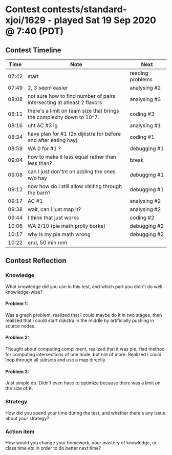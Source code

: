 # Contest contests/standard-xjoi/1629 - played Sat 19 Sep 2020 @ 7:40 (PDT)

## Contest Timeline

| Time | Note | Next |
|----|----|----|
07:42 | start | reading problems
07:49 | 2, 3 seem easier | analysing #2
08:08 | not sure how to find number of pairs intersecting at atleast 2 flavors | analysing #3
08:11 | there's a limit on team size that brings the complexity down to 10^7. | coding #3
08:16 | uht AC #3 ig | analysing #1
08:34 | have plan for #1 (2x dijkstra for before and after eating hay) | coding #1
08:59 | WA 0 for #1 ? | debugging #1
09:04 | how to make it less equal rather than less than? | break
09:08 | can I just don'tnt on adding the ones w/o hay | debugging #1
09:12 | now how do I still allow visiting through the barn? | debugging #1
09:17 | AC #1 | analysing #2
09:38 | wait, can I just map it? | analysing #2
09:44 | I think that just works | coding #2
10:06 | WA 2/10 (pie math prolly borke) | debugging #2
10:17 | why is my pie math wrong | debugging #2
10:22 | end, 50 min rem

## Contest Reflection

### Knowledge
What knowledge did you use in this test, and which part you didn't do well knowledge-wise?

#### Problem 1:

Was a graph problem, realized that I could maybe do it in two stages, then realized that i could start dijkstra in the middle by artificially pushing in source nodes.

#### Problem 2:

Thought about computing compliment, realized that it was pie. Had method for computing intersections of one node, but not of more. Realized I could loop through all subsets and use a map directly.

#### Problem 3:

Just simple dp. Didn't even have to optimize because there was a limit on the size of K.

### Strategy
How did you spend your time during the test, and whether there's any issue about your strategy?

### Action item
How would you change your homework, your mastery of knowledge, or class time etc in order to do better next time?
